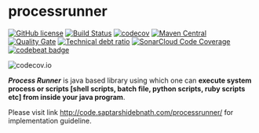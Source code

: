 # processrunner

[![GitHub license](https://img.shields.io/github/license/saptarshidebnath/processrunner.svg)](https://github.com/saptarshidebnath/processrunner/blob/master/LICENSE.txt) [![Build Status](https://travis-ci.org/saptarshidebnath/processrunner.svg?branch=master)](https://travis-ci.org/saptarshidebnath/processrunner) [![codecov](https://codecov.io/gh/saptarshidebnath/processrunner/branch/master/graph/badge.svg)](https://codecov.io/gh/saptarshidebnath/processrunner) [![Maven Central](https://maven-badges.herokuapp.com/maven-central/com.saptarshidebnath.utilities/ProcessRunner/badge.svg)](https://maven-badges.herokuapp.com/maven-central/com.saptarshidebnath.utilities/ProcessRunner) [![Quality Gate](https://sonarqube.com/api/badges/gate?key=com.saptarshidebnath.utilities%3AProcessRunner)](https://sonarcloud.io/dashboard?id=com.saptarshidebnath.utilities%3AProcessRunner) [![Technical debt ratio](https://sonarqube.com/api/badges/measure?key=com.saptarshidebnath.utilities%3AProcessRunner&metric=sqale_debt_ratio)](https://sonarcloud.io/dashboard?id=com.saptarshidebnath.utilities%3AProcessRunner) [![SonarCloud Code Coverage](https://sonarcloud.io/api/badges/measure?key=com.saptarshidebnath.utilities%3AProcessRunner&metric=coverage)](https://sonarcloud.io/dashboard?id=com.saptarshidebnath.utilities%3AProcessRunner) [![codebeat badge](https://codebeat.co/badges/138abe4e-5e31-46a1-8973-910baff2aac0)](https://codebeat.co/projects/github-com-saptarshidebnath-processrunner-master)

![codecov.io](https://codecov.io/gh/saptarshidebnath/processrunner/branch/master/graphs/commits.svg?branch=master)

***Process Runner*** is java based library using which one can **execute system process or scripts [shell scripts, batch file, python scripts, ruby scripts etc] from inside your java program**.

Please visit link http://code.saptarshidebnath.com/processrunner/ for implementation guideline.
